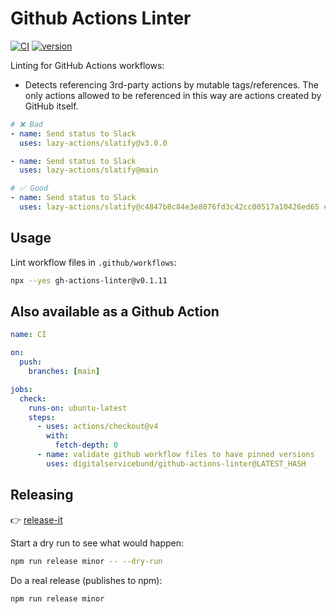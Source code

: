 # Github Actions Linter

[![CI](https://github.com/digitalservicebund/github-actions-linter/actions/workflows/ci.yml/badge.svg)](https://github.com/digitalservicebund/github-actions-linter/actions/workflows/ci.yml)
[![version](https://img.shields.io/npm/v/gh-actions-linter.svg)](https://www.npmjs.com/package/gh-actions-linter)

Linting for GitHub Actions workflows:

- Detects referencing 3rd-party actions by mutable tags/references. The only actions allowed to be referenced in this way are actions created by GitHub itself.

```yml
# ❌ Bad
- name: Send status to Slack
  uses: lazy-actions/slatify@v3.0.0

- name: Send status to Slack
  uses: lazy-actions/slatify@main

# ✅ Good
- name: Send status to Slack
  uses: lazy-actions/slatify@c4847b8c84e3e8076fd3c42cc00517a10426ed65 # == v3.0.0
```

## Usage

Lint workflow files in `.github/workflows`:

```bash
npx --yes gh-actions-linter@v0.1.11
```

## Also available as a Github Action

```yml
name: CI

on:
  push:
    branches: [main]

jobs:
  check:
    runs-on: ubuntu-latest
    steps:
      - uses: actions/checkout@v4
        with:
          fetch-depth: 0
      - name: validate github workflow files to have pinned versions
        uses: digitalservicebund/github-actions-linter@LATEST_HASH
```

## Releasing

👉 [release-it](https://www.npmjs.com/package/release-it)

Start a dry run to see what would happen:

```bash
npm run release minor -- --dry-run
```

Do a real release (publishes to npm):

```bash
npm run release minor
```
